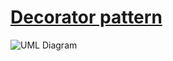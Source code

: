 # [Decorator pattern](http://www.growingwiththeweb.com/2012/11/design-patterns-decorator-pattern.html)

![UML Diagram](http://4.bp.blogspot.com/-xXvLYRTzQ3Q/ULljsQyC-nI/AAAAAAAAKm0/8WlBw6B30qA/s1600/decorator.png)